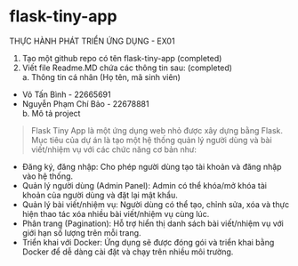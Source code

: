 # flask-tiny-app
THỰC HÀNH PHÁT TRIỂN ỨNG DỤNG - EX01 <br>

1. Tạo một github repo có tên flask-tiny-app (completed)
2. Viết file Readme.MD chứa các thông tin sau: (completed)  
a. Thông tin cá nhân (Họ tên, mã sinh viên)    
- Võ Tấn Bình - 22665691    
- Nguyễn Phạm Chí Bảo - 22678881    
b. Mô tả project  
> Flask Tiny App là một ứng dụng web nhỏ được xây dựng bằng Flask. Mục tiêu của dự án là tạo một hệ thống quản lý người dùng và bài viết/nhiệm vụ với các chức năng cơ bản như:  
- Đăng ký, đăng nhập: Cho phép người dùng tạo tài khoản và đăng nhập vào hệ thống.  
- Quản lý người dùng (Admin Panel): Admin có thể khóa/mở khóa tài khoản của người dùng và đặt lại mật khẩu.  
- Quản lý bài viết/nhiệm vụ: Người dùng có thể tạo, chỉnh sửa, xóa và thực hiện thao tác xóa nhiều bài viết/nhiệm vụ cùng lúc.  
- Phân trang (Pagination): Hỗ trợ hiển thị danh sách bài viết/nhiệm vụ với giới hạn số lượng trên mỗi trang.  
- Triển khai với Docker: Ứng dụng sẽ được đóng gói và triển khai bằng Docker để dễ dàng cài đặt và chạy trên nhiều môi trường.  
